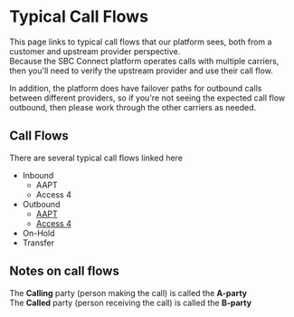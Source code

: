 # Typical Call Flows
This page links to typical call flows that our platform sees, both from a customer and upstream provider perspective. <br>
Because the SBC Connect platform operates calls with multiple carriers, then you'll need to verify the upstream provider and use their call flow.

In addition, the platform does have failover paths for outbound calls between different providers, so if you're not seeing the expected call flow outbound, then please work through the other carriers as needed.

## Call Flows
There are several typical call flows linked here
- Inbound
  - AAPT
  - Access 4
- Outbound
  - [AAPT](typical-call-flow-inbound-aapt.md)
  - [Access 4](typical-call-flow-inbound-access4.md)
- On-Hold
- Transfer

## Notes on call flows
The **Calling** party (person making the call) is called the **A-party** <br>
The **Called** party (person receiving the call) is called the **B-party**
